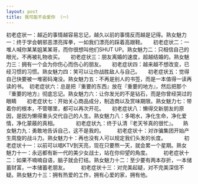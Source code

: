 ```yaml
---
layout: post
title: 我可能不会爱你 （一）
---
```




初老症状一：越近的事情越容易忘记，越久以前的事情反而越是记得。熟女魅力一：终于学会朝邪恶漂亮挥拳，一如我们漂亮的踩着高跟鞋。　　初老症状二：一堆人喊你某某姐某某哥，而你很想叫他们SHUT UP。熟女魅力二：只相信自己的眼光，不再被礼物收买。　　初老症状三：朋友离婚的速度，超越结婚的。熟女魅力三：拥有一个会为你伤心而伤心的朋友。　　初老症状四：越来越不想改变，已经习惯的习惯。熟女魅力四：笑可以让你战胜敌人与自己。　　初老症状五：觉得自己快要被一堆密码淹没。熟女魅力五：不再是别人的书签，而是一本值得一读再读的书。　初老症状六：总是把『重要的东西』放在『重要的地方』，然后把那个『重要的地方』彻底忘记。熟女魅力六：让你发光的不是钻石，而是你曾经哭过的眼睛　　初老症状七：开始关心商品成分，制造商以及赏味期限。熟女魅力七：带着你的根本，不管哪里，都可以再次开花。　　初老症状八：懒得交新朋友的原因，是因为懒得重头交代自己的人生。熟女魅力八：多喝水，净化生命，净化爱情，净化蒙蔽的真相。　　　　初老症状九：终于认清『老天爷真的很忙』。 　熟女魅力九：勇敢地告诉自己，这不是我的。　　　初老症状十：对诈骗集团开始产生周旋的战斗力。熟女魅力十：再也没有人可以规定我们头发的长度。　　　　初老症状十一：以前可以唱KTV到天亮，现在只要熬一天，就会累一个星期。熟女魅力十一：永远都有新一代的美少女战士，站在你仰望的角度。　　　初老症状十二：如果不喃喃自语，脑子就会打结。熟女魅力十二：至少要有两本存折，一本储蓄财富，一本储蓄老朋友。　　　初老症状十三：对完美起疑，对不完美深信不疑。熟女魅力十三：拥有热爱的工作，拥有心爱的家，拥有他。
